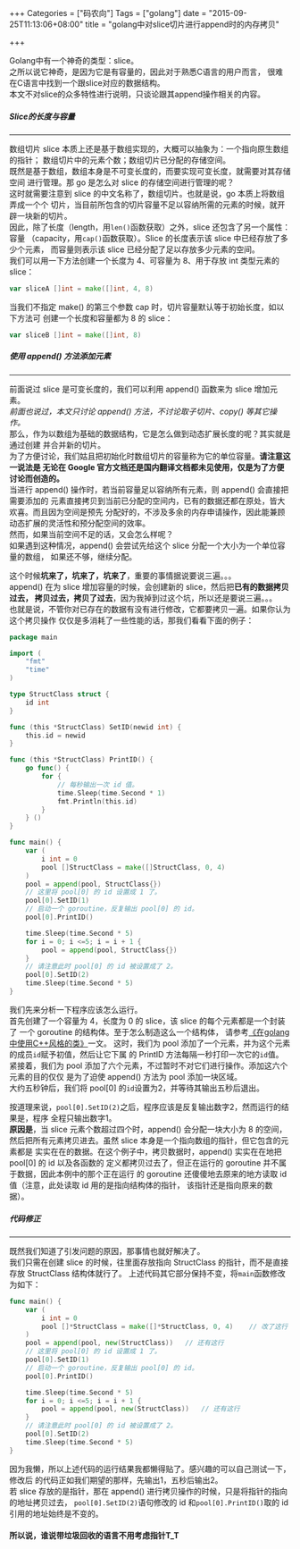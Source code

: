 +++
Categories = ["码农向"]
Tags = ["golang"]
date = "2015-09-25T11:13:06+08:00"
title = "golang中对slice切片进行append时的内存拷贝"

+++

Golang中有一个神奇的类型：slice。  
之所以说它神奇，是因为它是有容量的，因此对于熟悉C语言的用户而言，
很难在C语言中找到一个跟slice对应的数据结构。  
本文不对slice的众多特性进行说明，只谈论跟其append操作相关的内容。

<!--more-->

##### <b>Slice的长度与容量</b>
******
数组切片 slice 本质上还是基于数组实现的，大概可以抽象为：一个指向原生数组的指针；
数组切片中的元素个数；数组切片已分配的存储空间。  
既然是基于数组，数组本身是不可变长度的，而要实现可变长度，就需要对其存储空间
进行管理。那 go 是怎么对 slice 的存储空间进行管理的呢？  
这时就需要注意到 slice 的中文名称了，数组切片。也就是说，go 本质上将数组弄成一个个
切片，当目前所包含的切片容量不足以容纳所需的元素的时候，就开辟一块新的切片。  
因此，除了长度（length，用`len()`函数获取）之外，slice 还包含了另一个属性：容量
（capacity，用`cap()`函数获取）。Slice 的长度表示该 slice 中已经存放了多少个元素，
而容量则表示该 slice 已经分配了足以存放多少元素的空间。  
我们可以用一下方法创建一个长度为 4、可容量为 8、用于存放 int 类型元素的 slice：
``` go
var sliceA []int = make([]int, 4, 8)
```
当我们不指定 make() 的第三个参数 cap 时，切片容量默认等于初始长度，如以下方法可
创建一个长度和容量都为 8 的 slice：
``` go
var sliceB []int = make([]int, 8)
```

##### <b>使用 append() 方法添加元素</b>
******
前面说过 slice 是可变长度的，我们可以利用 append() 函数来为 slice 增加元素。  
*前面也说过，本文只讨论 append() 方法，不讨论取子切片、copy() 等其它操作。*  
那么，作为以数组为基础的数据结构，它是怎么做到动态扩展长度的呢？其实就是通过创建
并合并新的切片。  
为了方便讨论，我们姑且把初始化时数组切片的容量称为它的单位容量。<b>请注意这一说法是
无论在 Google 官方文档还是国内翻译文档都未见使用，仅是为了方便讨论而创造的。</b>  
当进行 append() 操作时，若当前容量足以容纳所有元素，则 append() 会直接把需要添加的
元素直接拷贝到当前已分配的空间内，已有的数据还都在原处，皆大欢喜。而且因为空间是预先
分配好的，不涉及多余的内存申请操作，因此能兼顾动态扩展的灵活性和预分配空间的效率。  
然而，如果当前空间不足的话，又会怎么样呢？  
如果遇到这种情况，append() 会尝试先给这个 slice 分配一个大小为一个单位容量的数组，
如果还不够，继续分配。  

这个时候<b>坑来了，坑来了，坑来了</b>，重要的事情据说要说三遍。。。  
append() 在为 slice 增加容量的时候，会创建新的 slice，然后把<b>已有的数据拷贝过去，
拷贝过去，拷贝了过去</b>，因为我掉到过这个坑，所以还是要说三遍。。。  
也就是说，不管你对已存在的数据有没有进行修改，它都要拷贝一遍。如果你认为这个拷贝操作
仅仅是多消耗了一些性能的话，那我们看看下面的例子：
``` go
package main

import (
	"fmt"
	"time"
)

type StructClass struct {
	id int
}

func (this *StructClass) SetID(newid int) {
	this.id = newid
}

func (this *StructClass) PrintID() {
	go func() {
		for {
			// 每秒输出一次 id 值。
			time.Sleep(time.Second * 1)
			fmt.Println(this.id)
		}
	} ()
}

func main() {
	var (
		i int = 0
		pool []StructClass = make([]StructClass, 0, 4)
	)
	pool = append(pool, StructClass{})
	// 这里将 pool[0] 的 id 设置成 1 了。
	pool[0].SetID(1)
	// 启动一个 goroutine，反复输出 pool[0] 的 id。
	pool[0].PrintID()

	time.Sleep(time.Second * 5)
	for i = 0; i <=5; i = i + 1 {
		pool = append(pool, StructClass{})
	}
	// 请注意此时 pool[0] 的 id 被设置成了 2。
	pool[0].SetID(2)
	time.Sleep(time.Second * 5)
}
```
我们先来分析一下程序应该怎么运行。  
首先创建了一个容量为 4，长度为 0 的 slice，该 slice 的每个元素都是一个封装了
一个 goroutine 的结构体。至于怎么制造这么一个结构体，
请参考[《在golang中使用C++风格的类》](/2015/09/20/using-class-like-cpp-in-golang/)一文。
这时，我们为 pool 添加了一个元素，并为这个元素的成员`id`赋予初值，然后让它下属
的 PrintID 方法每隔一秒打印一次它的`id`值。  
紧接着，我们为 pool 添加了六个元素，不过暂时不对它们进行操作。添加这六个元素的目的仅仅
是为了迫使 append() 方法为 pool 添加一块区域。  
大约五秒钟后，我们将 pool[0] 的`id`设置为2，并等待其输出五秒后退出。  

按道理来说，`pool[0].SetID(2)`之后，程序应该是反复输出数字2，然而运行的结果是，程序
全程只输出数字1。  
<b>原因是</b>，当 slice 元素个数超过四个时，append() 会分配一块大小为 8 的空间，
然后把所有元素拷贝进去。虽然 slice 本身是一个指向数组的指针，但它包含的元素都是
实实在在的数据。在这个例子中，拷贝数据时，append() 实实在在地把 pool[0] 的 id 以及各函数的
定义都拷贝过去了，但正在运行的 goroutine 并不属于数据，因此本例中的那个正在运行
的 goroutine 还傻傻地去原来的地方读取 id 值（注意，此处读取 id 用的是指向结构体的指针，
该指针还是指向原来的数据）。  

##### <b>代码修正</b>
******
既然我们知道了引发问题的原因，那事情也就好解决了。  
我们只需在创建 slice 的时候，往里面存放指向 StructClass 的指针，而不是直接
存放 StructClass 结构体就行了。
上述代码其它部分保持不变，将`main`函数修改为如下：
``` go
func main() {
	var (
		i int = 0
		pool []*StructClass = make([]*StructClass, 0, 4)	// 改了这行
	)
	pool = append(pool, new(StructClass))	// 还有这行
	// 这里将 pool[0] 的 id 设置成 1 了。
	pool[0].SetID(1)
	// 启动一个 goroutine，反复输出 pool[0] 的 id。
	pool[0].PrintID()

	time.Sleep(time.Second * 5)
	for i = 0; i <=5; i = i + 1 {
		pool = append(pool, new(StructClass))	// 还有这行
	}
	// 请注意此时 pool[0] 的 id 被设置成了 2。
	pool[0].SetID(2)
	time.Sleep(time.Second * 5)
}
```
因为我懒，所以上述代码的运行结果我都懒得贴了。感兴趣的可以自己测试一下，修改后
的代码正如我们期望的那样，先输出1，五秒后输出2。  
若 slice 存放的是指针，那在 append() 进行拷贝操作的时候，只是将指针的指向的地址拷贝过去，
`pool[0].SetID(2)`语句修改的 id 和`pool[0].PrintID()`取的 id 引用的地址始终是不变的。  

#### 所以说，谁说带垃圾回收的语言不用考虑指针T\_T


